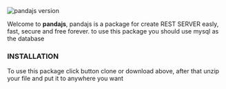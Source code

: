 <img src="https://img.shields.io/badge/version-1.0.0-green.svg" alt="pandajs version">
<p>
Welcome to <b>pandajs</b>, pandajs is a package for create REST SERVER easly, fast, secure and free forever.
to use this package you should use mysql as the database
</p>
<h3>INSTALLATION</h3>
To use this package click button clone or download above, after that unzip your file and put it
to anywhere you want

